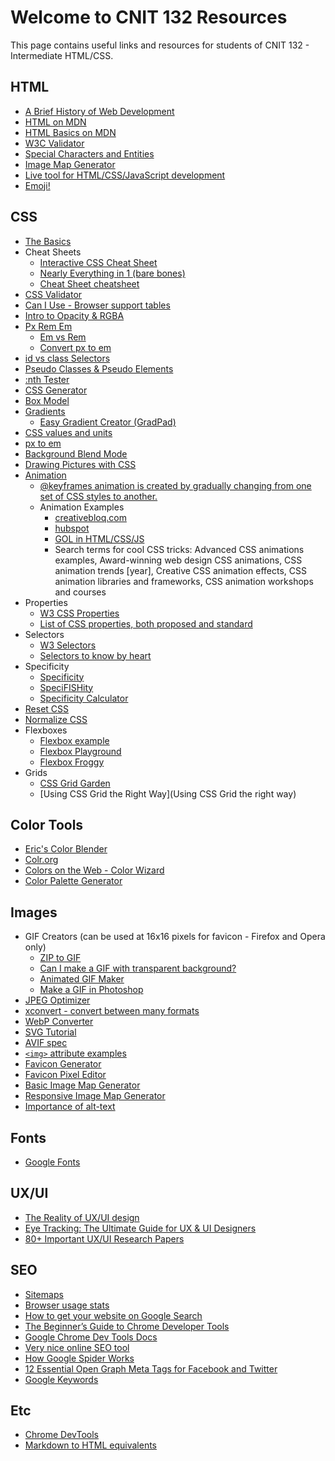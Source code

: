 # Welcome to CNIT 132 Resources

This page contains useful links and resources for students of CNIT 132 - Intermediate HTML/CSS.

## HTML

- [A Brief History of Web Development](https://www.techopedia.com/2/31579/networks/a-brief-history-of-web-development)
- [HTML on MDN](https://developer.mozilla.org/en-US/docs/Web/HTML)
- [HTML Basics on MDN](https://developer.mozilla.org/en-US/docs/Learn/Getting_started_with_the_web/HTML_basics)
- [W3C Validator](https://validator.w3.org/)
- [Special Characters and Entities](https://brajeshwar.github.io/entities/)
- [Image Map Generator](https://www.image-map.net/)
- [Live tool for HTML/CSS/JavaScript development](https://codepen.io/pen/)
- [Emoji!](https://www.w3schools.com/charsets/ref_emoji.asp)

## CSS

- [The Basics](https://www.codecademy.com/learn/learn-css/modules/syntax-and-selectors/cheatsheet)
- Cheat Sheets
  - [Interactive CSS Cheat Sheet](https://htmlcheatsheet.com/css/)
  - [Nearly Everything in 1 (bare bones)](https://cdn.hackr.io/uploads/posts/attachments/TeUJiXCqxMODaa1lrrKTgzwqCeDpYvNa1C8nHcCv.pdf)
  - [Cheat Sheet cheatsheet](https://www.rankred.com/css-cheat-sheets/)
- [CSS Validator](https://jigsaw.w3.org/css-validator/)
- [Can I Use - Browser support tables](https://caniuse.com/)
- [Intro to Opacity & RGBA](https://www.css3.info/introduction-opacity-rgba/)
- [Px Rem Em](https://www.w3schools.com/cssref/css_units.php)
  - [Em vs Rem](https://j.eremy.net/confused-about-rem-and-em/)
  - [Convert px to em](https://www.w3schools.com/TAGS/ref_pxtoemconversion.asp)
- [id vs class Selectors](https://www.youtube.com/watch?v=1h5StQJ8hww)
- [Pseudo Classes & Pseudo Elements](https://www.smashingmagazine.com/2016/05/an-ultimate-guide-to-css-pseudo-classes-and-pseudo-elements/)
- [:nth Tester](https://css-tricks.com/examples/nth-child-tester/)
- [CSS Generator](https://webcode.tools/css-generator)
- [Box Model](https://www.w3schools.com/Css/css_boxmodel.asp)
- [Gradients](https://www.w3schools.com/css/css3_gradients.asp)
  - [Easy Gradient Creator (GradPad)](http://ourownthing.co.uk/gradpad.html)
- [CSS values and units](https://developer.mozilla.org/en-US/docs/Learn/CSS/Building_blocks/Values_and_units)
- [px to em](https://webdev-il.blogspot.com/2011/03/how-to-convert-pixel-to-em-why-use-ems_31.html)
- [Background Blend Mode](https://css-tricks.com/almanac/properties/b/background-blend-mode/)
- [Drawing Pictures with CSS](https://css-tricks.com/drawing-images-with-css-gradients/)
- [Animation](https://www.w3schools.com/css/css3_animations.asp)
  - [@keyframes animation is created by gradually changing from one set of CSS styles to another.](https://www.w3schools.com/cssref/css3_pr_animation-keyframes.php)
  - Animation Examples
    - [creativebloq.com](https://www.creativebloq.com/inspiration/css-animation-examples)
    - [hubspot](https://blog.hubspot.com/website/css-animation-examples)
    - [GOL in HTML/CSS/JS](https://css-tricks.com/game-life/)
    - Search terms for cool CSS tricks: Advanced CSS animations examples, Award-winning web design CSS animations, CSS animation trends [year], Creative CSS animation effects, CSS animation libraries and frameworks, CSS animation workshops and courses
- Properties
  - [W3 CSS Properties](https://www.w3schools.com/cssref/)
  - [List of CSS properties, both proposed and standard](https://www.w3.org/Style/CSS/all-properties.en.html#colorkey)
- Selectors
  - [W3 Selectors](https://www.w3schools.com/cssref/css_selectors.php)
  - [Selectors to know by heart](https://webdesign.tutsplus.com/the-30-css-selectors-you-must-memorize--net-16048t)
- Specificity
  - [Specificity](https://developer.mozilla.org/en-US/docs/Web/CSS/Specificity)
  - [SpeciFISHity](https://specifishity.com/)
  - [Specificity Calculator](https://specificity.keegan.st/)
- [Reset CSS](https://www.joshwcomeau.com/css/custom-css-reset/)
- [Normalize CSS](https://github.com/csstools/normalize.css/blob/main/normalize.css)
- Flexboxes
  - [Flexbox example](https://codepen.io/abbeyjfitzgerald/pen/zzqqYo)
  - [Flexbox Playground](https://flexbox.tech/)
  - [Flexbox Froggy](https://flexboxfroggy.com/)
- Grids
  - [CSS Grid Garden](https://cssgridgarden.com/)
  - [Using CSS Grid the Right Way](Using CSS Grid the right way) 

## Color Tools
- [Eric's Color Blender](http://meyerweb.com/eric/tools/color-blend)
- [Colr.org](http://www.colr.org/)
- [Colors on the Web - Color Wizard](http://www.colorsontheweb.com/Color-Tools/Color-Wizard)
- [Color Palette Generator](https://bighugelabs.com/colors.php)

## Images
- GIF Creators (can be used at 16x16 pixels for favicon - Firefox and Opera only)
  - [ZIP to GIF](https://huggingface.co/spaces/pyimagesearch/gif-creator)
  - [Can I make a GIF with transparent background?](https://ezgif.com/help/gif-transparency)
  - [Animated GIF Maker](https://ezgif.com/maker)
  - [Make a GIF in Photoshop](https://blog.hubspot.com/marketing/how-to-create-animated-gif-quick-tip-ht)
- [JPEG Optimizer](https://jpeg-optimizer.com/)
- [xconvert - convert between many formats](https://www.xconvert.com/)
- [WebP Converter](https://webp-converter.com/)
- [SVG Tutorial](https://www.w3schools.com/graphics/svg_intro.asp)
- [AVIF spec](https://aomediacodec.github.io/av1-avif/)
- [``<img>`` attribute examples](https://chat.openai.com/g/g-qgG3RXQCZ-fullstack-engineer-supporter/c/d13ad487-61d0-401c-bc0a-8e57217e247d)
- [Favicon Generator](https://favicon.io)
- [Favicon Pixel Editor](https://www.favicon.cc)
- [Basic Image Map Generator](https://www.image-map.net/)
- [Responsive Image Map Generator](https://zaneray.com/responsive-image-map/)
- [Importance of alt-text](https://axesslab.com/alt-texts/?utm_source=frontendfocus&utm_medium=email)

## Fonts
- [Google Fonts](https://fonts.google.com/)

## UX/UI
- [The Reality of UX/UI design](https://mldvv3mm4crd.i.optimole.com/w:768/h:478/q:mauto/f:best/https://uxlicious.com/wp-content/uploads/2023/02/Screenshot-2023-03-21-at-11.52.31-PM.png)
- [Eye Tracking: The Ultimate Guide for UX & UI Designers](https://www.cursorup.com/blog/eye-tracking)
- [80+ Important UX/UI Research Papers](https://www.mauronewmedia.com/blog/important-peer-reviewed-and-informally-published-recent-research-on-user-interface-design-and-user-experience-ux-design/)

## SEO
- [Sitemaps](https://www.xml-sitemaps.com/)
- [Browser usage stats](https://gs.statcounter.com/)
- [How to get your website on Google Search](https://www.google.com/webmasters/#?modal_active=none)
- [The Beginner’s Guide to Chrome Developer Tools](https://nira.com/chrome-developer-tools/)
- [Google Chrome Dev Tools Docs](https://developer.chrome.com/docs/devtools/)
- [Very nice online SEO tool](https://www.seoworks.com/)
- [How Google Spider Works](https://support.google.com/webmasters/answer/182072?hl=en)
- [12 Essential Open Graph Meta Tags for Facebook and Twitter](https://neilpatel.com/blog/open-graph-meta-tags/)
- [Google Keywords](https://adwords.google.com/select/KeywordToolExternal)

## Etc
- [Chrome DevTools](https://developer.chrome.com/docs/devtools)
- [Markdown to HTML equivalents](https://www.markdownguide.org/basic-syntax/)
